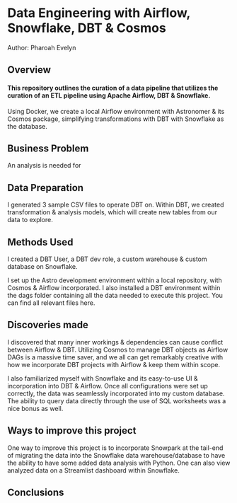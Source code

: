 # Data Engineering with Airflow, Snowflake, DBT & Cosmos
Author: Pharoah Evelyn
## Overview
#### This repository outlines the curation of a data pipeline that utilizes the curation of an ETL pipeline using Apache Airflow, DBT & Snowflake. 
Using Docker, we create a local Airflow environment with Astronomer & its Cosmos package, simplifying transformations with DBT with Snowflake as the database. 

## Business Problem
An analysis is needed for

## Data Preparation
I generated 3 sample CSV files to operate DBT on. Within DBT, we created transformation & analysis models, which will create new tables from our data to explore.

## Methods Used
I created a DBT User, a DBT dev role, a custom warehouse & custom database on Snowflake.

I set up the Astro development environment within a local repository, with Cosmos & Airflow incorporated. I also installed a DBT environment within the dags folder containing all the data needed to execute this project. You can find all relevant files here.

## Discoveries made
I discovered that many inner workings & dependencies can cause conflict between Airflow & DBT. Utilizing Cosmos to manage DBT objects as Airflow DAGs is a massive time saver, and we all can get remarkably creative with how we incorporate DBT projects with Airflow & keep them within scope.

I also familiarized myself with Snowflake and its easy-to-use UI & incorporation into DBT & Airflow. Once all configurations were set up correctly, the data was seamlessly incorporated into my custom database. The ability to query data directly through the use of SQL worksheets was a nice bonus as well.

## Ways to improve this project
One way to improve this project is to incorporate Snowpark at the tail-end of migrating the data into the Snowflake data warehouse/database to have the ability to have some added data analysis with Python. One can also view analyzed data on a Streamlist dashboard within Snowflake.

## Conclusions